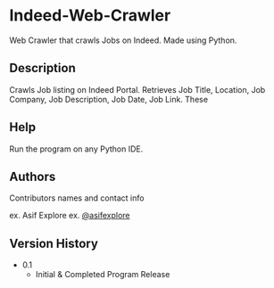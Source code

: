 # Indeed-Web-Crawler
Web Crawler that crawls Jobs on Indeed. Made using Python.

## Description
Crawls Job listing on Indeed Portal. Retrieves Job Title, Location, Job Company, Job Description, Job Date, Job Link. These 

## Help

Run the program on any Python IDE. 

## Authors

Contributors names and contact info

ex. Asif Explore
ex. [@asifexplore](https://twitter.com/asifexplore)

## Version History

* 0.1
    * Initial & Completed Program Release
